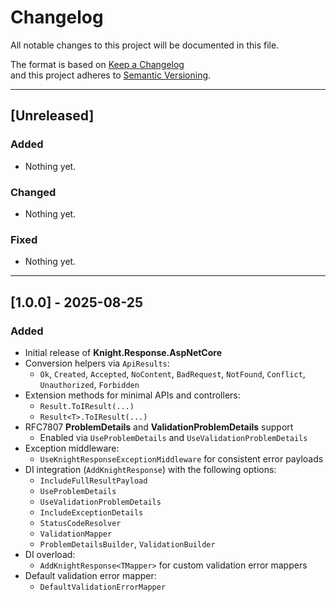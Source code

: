 # Changelog

All notable changes to this project will be documented in this file.

The format is based on [Keep a Changelog](https://keepachangelog.com/en/1.1.0/)  
and this project adheres to [Semantic Versioning](https://semver.org/spec/v2.0.0.html).

---

## [Unreleased]

### Added
- Nothing yet.

### Changed
- Nothing yet.

### Fixed
- Nothing yet.

---

## [1.0.0] - 2025-08-25

### Added
- Initial release of **Knight.Response.AspNetCore**
- Conversion helpers via `ApiResults`:
    - `Ok`, `Created`, `Accepted`, `NoContent`, `BadRequest`, `NotFound`, `Conflict`, `Unauthorized`, `Forbidden`
- Extension methods for minimal APIs and controllers:
    - `Result.ToIResult(...)`
    - `Result<T>.ToIResult(...)`
- RFC7807 **ProblemDetails** and **ValidationProblemDetails** support
    - Enabled via `UseProblemDetails` and `UseValidationProblemDetails`
- Exception middleware:
    - `UseKnightResponseExceptionMiddleware` for consistent error payloads
- DI integration (`AddKnightResponse`) with the following options:
    - `IncludeFullResultPayload`
    - `UseProblemDetails`
    - `UseValidationProblemDetails`
    - `IncludeExceptionDetails`
    - `StatusCodeResolver`
    - `ValidationMapper`
    - `ProblemDetailsBuilder`, `ValidationBuilder`
- DI overload:
    - `AddKnightResponse<TMapper>` for custom validation error mappers
- Default validation error mapper:
    - `DefaultValidationErrorMapper`